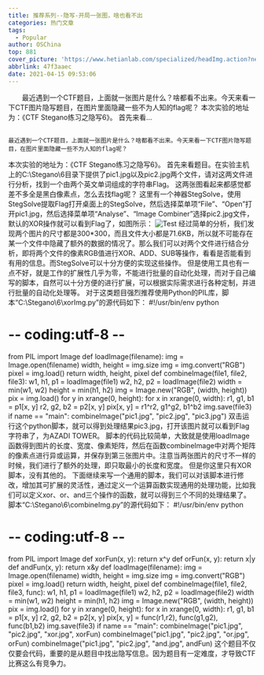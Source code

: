 ```yaml
---
title: 推荐系列--隐写-开局一张图，啥也看不出
categories: 热门文章
tags:
  - Popular
author: OSChina
top: 881
cover_picture: 'https://www.hetianlab.com/specialized/headImg.action?news=d02f9a99-1750-47d3-a92f-8b088d5a74a3.png'
abbrlink: 47f3aaec
date: 2021-04-15 09:53:06
---
```


&emsp;&emsp;最近遇到一个CTF题目，上面就一张图片是什么？啥都看不出来。今天来看一下CTF图片隐写题目，在图片里面隐藏一些不为人知的flag呢？ 本次实验的地址为：《CTF Stegano练习之隐写6》。 首先来看...
<!-- more -->

                                                                                                                                                                                        最近遇到一个CTF题目，上面就一张图片是什么？啥都看不出来。今天来看一下CTF图片隐写题目，在图片里面隐藏一些不为人知的flag呢？ 
本次实验的地址为：《CTF Stegano练习之隐写6》。 
首先来看题目。在实验主机上的C:\Stegano\6目录下提供了pic1.jpg以及pic2.jpg两个文件，请对这两文件进行分析，找到一个由两个英文单词组成的字符串Flag。 
这两张图看起来都感觉都差不多全是黑白像素点，怎么去找flag呢？ 
这里有一个神器StegSolve，使用StegSolve提取Flag打开桌面上的StegSolve，然后选择菜单项“File”、“Open”打开pic1.jpg，然后选择菜单项“Analyse”、“Image Combiner”选择pic2.jpg文件，默认的XOR操作就可以看到Flag了，如图所示： 
![Test](https://www.hetianlab.com/specialized/headImg.action?news=d02f9a99-1750-47d3-a92f-8b088d5a74a3.png  '-隐写-开局一张图，啥也看不出') 
经过简单的分析，我们发现两个图片的尺寸都是300*300，而且文件大小都是71.6KB，所以就不可能存在某一个文件中隐藏了额外的数据的情况了。那么我们可以对两个文件进行结合分析，即将两个文件的像素RGB值进行XOR、ADD、SUB等操作，看看是否能看到有用的信息。而StegSolve可以十分方便的实现这些操作。 
但是使用工具也有一点不好，就是工作的扩展性几乎为零，不能进行批量的自动化处理，而对于自己编写的脚本，自然可以十分方便的进行扩展，可以根据实际需求进行各种定制，并进行批量的自动化处理等。 
对于这类题目强烈推荐使用Python的PIL库，脚本“C:\Stegano\6\xorImg.py”的源代码如下： 
#!/usr/bin/env python 
# -- coding:utf-8 -- 
from PIL import Image 
def loadImage(filename): 
img = Image.open(filename) 
width, height = img.size 
img = img.convert("RGB") 
pixel = img.load() 
return width, height, pixel 
def combineImage(file1, file2, file3): 
w1, h1, p1 = loadImage(file1) 
w2, h2, p2 = loadImage(file2) 
width = min(w1, w2) 
height = min(h1, h2) 
img = Image.new("RGB", (width, height)) 
pix = img.load() 
for y in xrange(0, height): 
for x in xrange(0, width): 
r1, g1, b1 = p1[x, y] 
r2, g2, b2 = p2[x, y] 
pix[x, y] = r1^r2, g1^g2, b1^b2 
img.save(file3) 
if name == "main": 
combineImage("pic1.jpg", "pic2.jpg", "pic3.jpg") 
双击运行这个python脚本，就可以得到处理结果pic3.jpg，打开该图片就可以看到Flag字符串了，为AZADI TOWER。 
脚本的代码比较简单，大致就是使用loadImage函数得到图片的长度、宽度、像素矩阵，然后在函数combineImage中对两个矩阵的像素点进行异或运算，并保存到第三张图片中。注意当两张图片的尺寸不一样的时候，我们进行了额外的处理，即只取最小的长度和宽度。 
但是你这里只有XOR脚本，没有其他的。 
下面继续来写一个通用的脚本，我们可以对该脚本进行修改，增加其可扩展的灵活性，通过定义一个运算函数实现通用的处理功能，比如我们可以定义xor、or、and三个操作的函数，就可以得到三个不同的处理结果了。脚本“C:\Stegano\6\combineImg.py”的源代码如下： 
#!/usr/bin/env python 
# -- coding:utf-8 -- 
from PIL import Image 
def xorFun(x, y): 
return x^y 
def orFun(x, y): 
return x|y 
def andFun(x, y): 
return x&y 
def loadImage(filename): 
img = Image.open(filename) 
width, height = img.size 
img = img.convert("RGB") 
pixel = img.load() 
return width, height, pixel 
def combineImage(file1, file2, file3, func): 
w1, h1, p1 = loadImage(file1) 
w2, h2, p2 = loadImage(file2) 
width = min(w1, w2) 
height = min(h1, h2) 
img = Image.new("RGB", (width, height)) 
pix = img.load() 
for y in xrange(0, height): 
for x in xrange(0, width): 
r1, g1, b1 = p1[x, y] 
r2, g2, b2 = p2[x, y] 
pix[x, y] = func(r1,r2), func(g1,g2), func(b1,b2) 
img.save(file3) 
if name == "main": 
combineImage("pic1.jpg", "pic2.jpg", "xor.jpg", xorFun) 
combineImage("pic1.jpg", "pic2.jpg", "or.jpg", orFun) 
combineImage("pic1.jpg", "pic2.jpg", "and.jpg", andFun) 
这个题目不仅仅要会代码，重要的是从题目中找出隐写信息。因为题目有一定难度，才导致CTF比赛这么有竞争力。
                                        